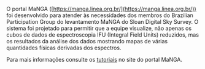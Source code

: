
O portal MaNGA ([https://manga.linea.org.br/](https://manga.linea.org.br/)) foi desenvolvido para atender às necessidades dos membros do Brazilian Participation Group do levantamento MaNGA do Sloan Digital Sky Survey. O sistema foi projetado para permitir que a equipe visualize, não apenas os cubos de dados de espectroscopia IFU (Integral Field Units) reduzidos, mas os resultados da análise dos dados mostrando mapas de várias quantidades físicas derivadas dos espectros. 

Para mais informações consulte os [tutoriais](https://manga.linea.org.br/tutorials) no site do portal MaNGA.